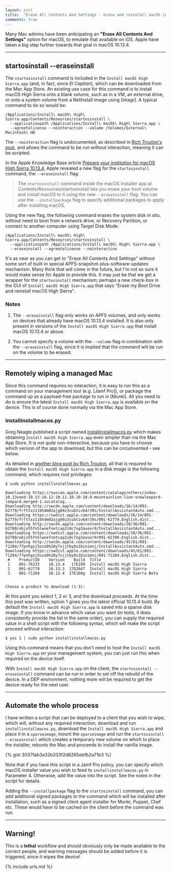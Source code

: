 ```yaml
---
layout: post
title:  "Erase All Contents And Settings - erase and reinstall macOS in situ"
comments: true
---
```


Many Mac admins have been anticipating an **"Erase All Contents And Settings"** option for macOS, to emulate that available on iOS. Apple have taken a big step further towards that goal in macOS 10.13.4.

---

## startosinstall --eraseinstall

The `startosinstall` command is included in the `Install macOS High Sierra.app` (and, in fact, since *El Capitan*), which can be downloaded from the Mac App Store. An existing use case for this command is to install macOS High Sierra onto a blank volume, such as in a VM, an external drive, or onto a system volume from a NetInstall image using [Imagr]. A typical command to do so would be:

```
/Applications/Install\ macOS\ High\ Sierra.app/Contents/Resources/startosinstall \
  --applicationpath /Applications/Install\ macOS\ High\ Sierra.app \
  --agreetolicense --nointeraction --volume /Volumes/External\ Macintosh\ HD
```

The `--nointeraction` flag is undocumented, as described in [Rich Trouton's post][2], and allows the command to be run without interaction, meaning it can be scripted.

In the Apple Knowledge Base article [Prepare your institution for macOS High Sierra 10.13.4][5], Apple revealed a new flag for the `startosinstall` command, the `--eraseinstall` flag:

> The `startosinstall` command inside the macOS Installer app at Contents/Resources/startosinstall lets you erase your boot volume and install macOS to it using the new `--eraseinstall` flag. You can use the `--installpackage` flag to specify additional packages to apply after installing macOS.

Using the new flag, the following command erases the system disk *in situ*, without need to boot from a network drive, or Recovery Partition, or connect to another computer using Target Disk Mode:

```
/Applications/Install\ macOS\ High\ Sierra.app/Contents/Resources/startosinstall \
  --applicationpath /Applications/Install\ macOS\ High\ Sierra.app \
  --eraseinstall --agreetolicense --nointeraction
```

It's as near as you can get to "Erase All Contents And Settings" without some sort of built-in special APFS-snapshot-plus-software-updates mechanism. Many think that will come in the future, but I'm not so sure it would make sense for Apple to provide this. It may just be that we get a wrapper for the `startosinstall` mechanism; perhaps a new check-box in the GUI of `Install macOS High Sierra.app` that says "Erase my Boot Drive and reinstall macOS High Sierra".

### Notes

1. The `--eraseinstall` flag only works on APFS volumes, and only works on devices that already have macOS 10.13.4 installed. It is also only present in versions of the `Install macOS High Sierra.app` that install macOS 10.13.4 or above.

2. You cannot specify a volume with the `--volume` flag in combination with the `--eraseinstall` flag, since it is implied that the command will be run on the volume to be erased.

---

## Remotely wiping a managed Mac

Since this command requires no interaction, it is easy to run this as a command on your management tool (e.g. [Jamf Pro]), or package the command up as a payload-free package to run in [Munki]. All you need to do is ensure the latest `Install macOS High Sierra.app` is available on the device. This is of course done normally via the Mac App Store.
### installinstallmacos.py

Greg Neagle published a script named [installinstallmacos.py][3] which makes obtaining `Install macOS High Sierra.app` even simpler than via the Mac App Store. It is *not quite* non-interactive, because you have to choose which version of the app to download, but this can be circumvented - see below.

As detailed in [another blog post by Rich Trouton][4], all that is required to obtain the `Install macOS High Sierra.app` in a disk image is the following command, which requires root privileges:

```
$ sudo python installinstallmacos.py

Downloading https://swscan.apple.com/content/catalogs/others/index-10.13seed-10.13-10.12-10.11-10.10-10.9-mountainlion-lion-snowleopard-leopard.merged-1.sucatalog...
Downloading http://swcdn.apple.com/content/downloads/16/14/091-62779/frfttxz116hdm02ajg89z3cubtiv64r39s/InstallAssistantAuto.smd...
Downloading https://swdist.apple.com/content/downloads/16/14/091-62779/frfttxz116hdm02ajg89z3cubtiv64r39s/091-62779.English.dist...
Downloading http://swcdn.apple.com/content/downloads/10/36/091-62780/objx55fn5lwnefnetcap2i0c7xg3avoor9/InstallAssistantAuto.smd...
Downloading https://swdist.apple.com/content/downloads/10/36/091-62780/objx55fn5lwnefnetcap2i0c7xg3avoor9/091-62780.English.dist...
Downloading http://swcdn.apple.com/content/downloads/45/61/091-71284/77pnhgsj5oza9h28y7vjjtby8s1binimnj/InstallAssistantAuto.smd...
Downloading https://swdist.apple.com/content/downloads/45/61/091-71284/77pnhgsj5oza9h28y7vjjtby8s1binimnj/091-71284.English.dist...
 #    ProductID    Version    Build  Title
 1    091-76233    10.13.4   17E199  Install macOS High Sierra
 2    091-62779    10.13.3  17D2047  Install macOS High Sierra
 3    091-71284    10.13.4  17E160g  Install macOS High Sierra Beta


Choose a product to download (1-3):
```

At this point you select 1, 2 or 3, and the download proceeds. At the time this post was written, option 1 gives you the latest official 10.13.4 build. By default the `Install macOS High Sierra.app` is saved into a sparse disk image. If you know in advance which value you want (in tests, it does consistently provide the list in the same order), you can supply the required value in a shell script with the following syntax, which will make the script proceed without interaction:

```
$ yes 1 | sudo python installinstallmacos.py
```

Using this command means that you don't need to host the `Install macOS High Sierra.app` on your management system, you  can just run this when required on the device itself.

With `Install macOS High Sierra.app` on the client, the `startosinstall --eraseinstall` command can be run in order to set off the rebuild of the device. In a DEP environment, nothing more will be required to get the device ready for the next user.  

---

## Automate the whole process

I have written a script that can be deployed to a client that you wish to wipe, which will, without any required interaction, download and run `installinstallmacos.py`, download the `Install macOS High Sierra.app` and place it in a `sparseimage`, mount the `sparseimage` and run the `startosinstall --eraseinstall` which creates a temporary new volume on which to place the installer, reboots the Mac and proceeds to install the vanilla image.

{% gist 3037fab3a32b333f2d8265ebfb2a71b3 %}

Note that if you have this script in a Jamf Pro policy, you can specify which macOS installer value you wish to feed to `installinstallmacos.py` in Parameter 4. Otherwise, add the value into the script. See the notes in the script for details.

Adding the `--installpackage` flag to the `startosinstall` command, you can add additional signed packages to the command which will be installed after installation, such as a signed client agent installer for Munki, Puppet, Chef etc. These would have to be cached on the client before the command was run.

---

## Warning!

This is a **lethal** workflow and should obviously only be made available to the correct people, and warning messages should be added before it is triggered, since it wipes the device!

[1]: https://support.apple.com/en-us/HT208020
[2]: https://derflounder.wordpress.com/2017/09/26/using-the-macos-high-sierra-os-installers-startosinstall-tool-to-install-additional-packages-as-post-upgrade-tasks/
[3]: https://github.com/munki/macadmin-scripts/blob/master/installinstallmacos.py
[4]: https://derflounder.wordpress.com/2018/02/27/using-installinstallmacos-py-to-download-macos-high-sierra-installers/
[5]: https://support.apple.com/en-us/HT208488

{% include urls.md %}
